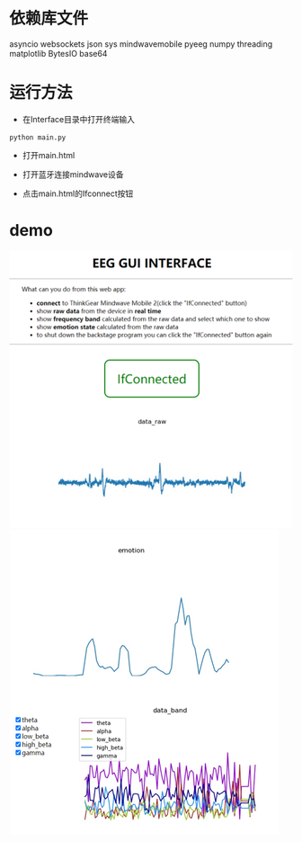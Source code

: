 # 依赖库文件

asyncio
websockets
json
sys
mindwavemobile
pyeeg
numpy
threading
matplotlib
BytesIO
base64

# 运行方法

- 在Interface目录中打开终端输入

```
python main.py
```

- 打开main.html

- 打开蓝牙连接mindwave设备
- 点击main.html的Ifconnect按钮

# demo
![](img/demo1.png)
![](img/demo2.png)
